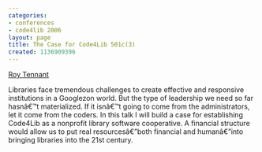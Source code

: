 ```yaml
---
categories:
- conferences
- code4lib 2006
layout: page
title: The Case for Code4Lib 501c(3)
created: 1136909396
---
```

<a href="http://roytennant.com/">Roy Tennant</a>

Libraries face tremendous challenges to create effective and responsive institutions in a Googlezon world. But the type of leadership we need so far hasnâ€™t materialized. If it isnâ€™t going to come from the administrators, let it come from the coders. In this talk I will build a case for establishing Code4Lib as a nonprofit library software cooperative. A financial structure would allow us to put real resourcesâ€”both financial and humanâ€”into bringing libraries into the 21st century.
